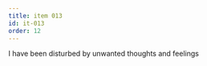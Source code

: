 ```yaml
---
title: item 013
id: it-013
order: 12
---
```

I have been disturbed by unwanted thoughts and feelings